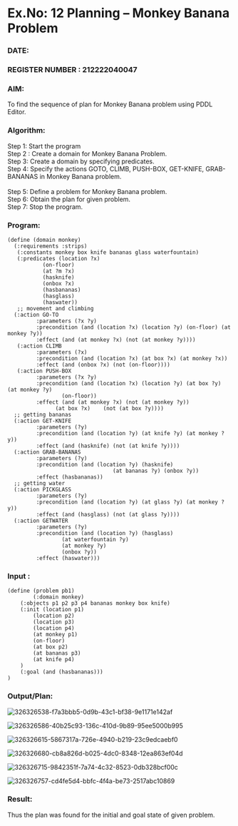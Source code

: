 # Ex.No: 12  Planning –  Monkey Banana Problem
### DATE:                                                                           
### REGISTER NUMBER : 212222040047
### AIM: 
To find the sequence of plan for Monkey Banana problem using PDDL Editor.
###  Algorithm:
Step 1:  Start the program <br> 
Step 2 : Create a domain for Monkey Banana Problem. <br> 
Step 3:  Create a domain by specifying predicates. <br> 
Step 4: Specify the actions GOTO, CLIMB, PUSH-BOX, GET-KNIFE, GRAB-BANANAS in Monkey Banana problem.<br>  
Step 5:   Define a problem for Monkey Banana problem.<br> 
Step 6:  Obtain the plan for given problem.<br> 
Step 7: Stop the program.<br> 

### Program:
```
(define (domain monkey)	       
  (:requirements :strips)
   (:constants monkey box knife bananas glass waterfountain)
   (:predicates (location ?x)
	       (on-floor)
	       (at ?m ?x)
	       (hasknife)
	       (onbox ?x)
	       (hasbananas)
	       (hasglass)
	       (haswater))
   ;; movement and climbing
  (:action GO-TO
	     :parameters (?x ?y)
	     :precondition (and (location ?x) (location ?y) (on-floor) (at monkey ?y))
	     :effect (and (at monkey ?x) (not (at monkey ?y))))
   (:action CLIMB
	     :parameters (?x)
	     :precondition (and (location ?x) (at box ?x) (at monkey ?x))
	     :effect (and (onbox ?x) (not (on-floor))))
   (:action PUSH-BOX
	     :parameters (?x ?y)
	     :precondition (and (location ?x) (location ?y) (at box ?y) (at monkey ?y) 
				 (on-floor))
	     :effect (and (at monkey ?x) (not (at monkey ?y))
			   (at box ?x)    (not (at box ?y))))
  ;; getting bananas
  (:action GET-KNIFE
	     :parameters (?y)
         :precondition (and (location ?y) (at knife ?y) (at monkey ?y))
	     :effect (and (hasknife) (not (at knife ?y))))
  (:action GRAB-BANANAS
	     :parameters (?y)
	     :precondition (and (location ?y) (hasknife) 
                                 (at bananas ?y) (onbox ?y))
	     :effect (hasbananas))
  ;; getting water
  (:action PICKGLASS
	     :parameters (?y)
	     :precondition (and (location ?y) (at glass ?y) (at monkey ?y))
	     :effect (and (hasglass) (not (at glass ?y))))
  (:action GETWATER
	     :parameters (?y)
	     :precondition (and (location ?y) (hasglass)
				 (at waterfountain ?y)
				 (at monkey ?y)
				 (onbox ?y))
	     :effect (haswater)))
```

### Input :
```
(define (problem pb1)
    	(:domain monkey)
  	(:objects p1 p2 p3 p4 bananas monkey box knife)
  	(:init (location p1)
		(location p2)
		(location p3)
		(location p4)
	 	(at monkey p1)
		(on-floor)
		(at box p2)
		(at bananas p3)
	 	(at knife p4)
	)
  	(:goal (and (hasbananas)))
)
```

### Output/Plan:
![326326538-f7a3bbb5-0d9b-43c1-bf38-9e1171e142af](https://github.com/user-attachments/assets/8334b496-87a4-475b-9915-ceeb838c9037)

![326326586-40b25c93-136c-410d-9b89-95ee5000b995](https://github.com/user-attachments/assets/822781e1-592e-4b45-a443-8413a8051126)


![326326615-5867317a-726e-4940-b219-23c9edcaebf0](https://github.com/user-attachments/assets/8c891109-0113-42ed-b34f-d4b7f2e70f8f)


![326326680-cb8a826d-b025-4dc0-8348-12ea863ef04d](https://github.com/user-attachments/assets/49368ba6-e0c0-4a4a-8200-1b1b5a2f6738)


![326326715-9842351f-7a74-4c32-8523-0db328bcf00c](https://github.com/user-attachments/assets/1f28184e-90ee-4d69-ac57-9e85092ddb7a)

![326326757-cd4fe5d4-bbfc-4f4a-be73-2517abc10869](https://github.com/user-attachments/assets/40799068-fa8d-46f9-8313-821db18d6f83)




### Result:
Thus the plan was found for the initial and goal state of given problem.
